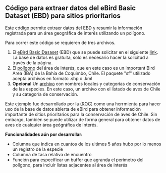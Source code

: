 ## Código para extraer datos del eBird Basic Dataset (EBD) para sitios prioritarios
Este código permite extraer datos del EBD y resumir la información registrada para un área geográfica de interés utilizando un polígono.

Para correr este código se requieren de tres archivos.
1) El [eBird Basic Dasaset](https://ebird.org/science/use-ebird-data/download-ebird-data-products) (EBD) que se puede solicitar en el siguiente [link](https://ebird.org/data/download?_gl=1*efb2q5*_ga*MTQxMzEzODEzMi4xNjc5NTA3MTA3*_ga_QR4NVXZ8BM*MTY5MjYyNTc0MC4xNTMuMS4xNjkyNjI1NzU4LjQyLjAuMA..&_ga=2.200421294.1401622184.1692625740-1413138132.1679507107). La base de datos es gratuita, solo es necesario hacer la solicitud a través de la página. 
2) El [polígono](https://github.com/ROC-Chile/extraccion_datos_eBird_sitios_prioritarios/blob/main/Bahia%20Coquimbo.kml) del área de interés, que en este caso es un Important Bird Area (IBA) de la Bahía de Coquimbo, Chile. El paquete "sf" utilizado acepta archivos en formato .shp o .kml
3) **Opcional** Un [archivo](https://github.com/ROC-Chile/extraccion_datos_eBird_sitios_prioritarios/blob/main/Lista%20aves%20de%20chile.csv) con nombres locales y categorías de conservación de las especies. En este caso, un archivo con el listado de aves de Chile y su categoría de conservación.

Este ejemplo fue desarrollado por la [(ROC)](http://www.redobservadores.cl) como una herrmienta para hacer uso de la base de datos abierta de eBird para obtener información importante de sitios prioritarios para la conservación de aves de Chile. Sin embargo, también se puede utilizar de forma general para obtener datos de aves de cualquier área geógráfica de interés.


**Funcionalidades aún por desarrollar:**
- Columna que indica en cuantos de los ultimos 5 años hubo por lo menos un registro de la especie
- Columna de tasa relativa de encuentro
- Función para especificar un buffer que agranda el perimetro del polígono, para incluir listas adjacentes al área de interés
